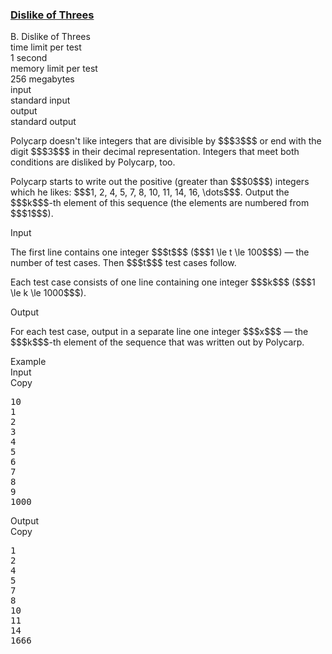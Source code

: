 <h3><a href="https://codeforces.com/contest/2142/problem/B" target="_blank" rel="noopener noreferrer">Dislike of Threes</a></h3>

<div class="header"><div class="title">B. Dislike of Threes</div><div class="time-limit"><div class="property-title">time limit per test</div>1 second</div><div class="memory-limit"><div class="property-title">memory limit per test</div>256 megabytes</div><div class="input-file input-standard"><div class="property-title">input</div>standard input</div><div class="output-file output-standard"><div class="property-title">output</div>standard output</div></div><div><p>Polycarp doesn't like integers that are divisible by $$$3$$$ or end with the digit $$$3$$$ in their decimal representation. Integers that meet both conditions are disliked by Polycarp, too.</p><p>Polycarp starts to write out the positive (greater than $$$0$$$) integers which he likes: $$$1, 2, 4, 5, 7, 8, 10, 11, 14, 16, \dots$$$. Output the $$$k$$$-th element of this sequence (the elements are numbered from $$$1$$$).</p></div><div class="input-specification"><div class="section-title">Input</div><p>The first line contains one integer $$$t$$$ ($$$1 \le t \le 100$$$) — the number of test cases. Then $$$t$$$ test cases follow.</p><p>Each test case consists of one line containing one integer $$$k$$$ ($$$1 \le k \le 1000$$$).</p></div><div class="output-specification"><div class="section-title">Output</div><p>For each test case, output in a separate line one integer $$$x$$$ — the $$$k$$$-th element of the sequence that was written out by Polycarp.</p></div><div class="sample-tests"><div class="section-title">Example</div><div class="sample-test"><div class="input"><div class="title">Input<div title="Copy" data-clipboard-target="#id004227064036213606" id="id0008321176582802925" class="input-output-copier">Copy</div></div><pre id="id004227064036213606">10
1
2
3
4
5
6
7
8
9
1000
</pre></div><div class="output"><div class="title">Output<div title="Copy" data-clipboard-target="#id00054925854995440115" id="id004594386140216381" class="input-output-copier">Copy</div></div><pre id="id00054925854995440115">1
2
4
5
7
8
10
11
14
1666
</pre></div></div></div>